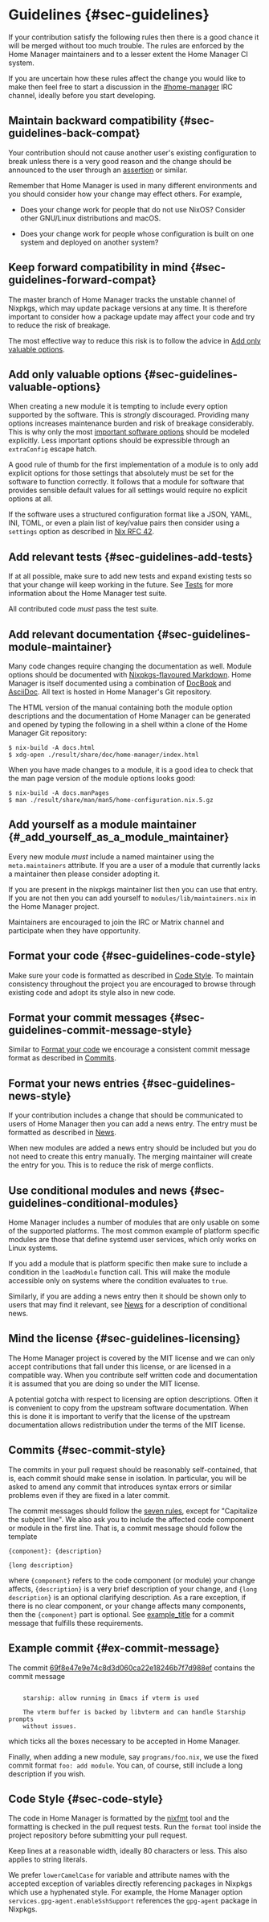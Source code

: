 # Guidelines {#sec-guidelines}

If your contribution satisfy the following rules then there is a good
chance it will be merged without too much trouble. The rules are
enforced by the Home Manager maintainers and to a lesser extent the Home
Manager CI system.

If you are uncertain how these rules affect the change you would like to
make then feel free to start a discussion in the
[#home-manager](https://webchat.oftc.net/?channels=home-manager) IRC
channel, ideally before you start developing.

## Maintain backward compatibility {#sec-guidelines-back-compat}

Your contribution should not cause another user's existing configuration
to break unless there is a very good reason and the change should be
announced to the user through an
[assertion](https://nixos.org/manual/nixos/stable/index.html#sec-assertions)
or similar.

Remember that Home Manager is used in many different environments and
you should consider how your change may effect others. For example,

-   Does your change work for people that do not use NixOS? Consider
    other GNU/Linux distributions and macOS.

-   Does your change work for people whose configuration is built on one
    system and deployed on another system?

## Keep forward compatibility in mind {#sec-guidelines-forward-compat}

The master branch of Home Manager tracks the unstable channel of
Nixpkgs, which may update package versions at any time. It is therefore
important to consider how a package update may affect your code and try
to reduce the risk of breakage.

The most effective way to reduce this risk is to follow the advice in
[Add only valuable options](#sec-guidelines-valuable-options).

## Add only valuable options {#sec-guidelines-valuable-options}

When creating a new module it is tempting to include every option
supported by the software. This is *strongly* discouraged. Providing
many options increases maintenance burden and risk of breakage
considerably. This is why only the most [important software
options](https://github.com/NixOS/rfcs/blob/master/rfcs/0042-config-option.md#valuable-options)
should be modeled explicitly. Less important options should be
expressible through an `extraConfig` escape hatch.

A good rule of thumb for the first implementation of a module is to only
add explicit options for those settings that absolutely must be set for
the software to function correctly. It follows that a module for
software that provides sensible default values for all settings would
require no explicit options at all.

If the software uses a structured configuration format like a JSON,
YAML, INI, TOML, or even a plain list of key/value pairs then consider
using a `settings` option as described in [Nix RFC
42](https://github.com/NixOS/rfcs/blob/master/rfcs/0042-config-option.md).

## Add relevant tests {#sec-guidelines-add-tests}

If at all possible, make sure to add new tests and expand existing tests
so that your change will keep working in the future. See
[Tests](#sec-tests) for more information about the Home Manager test
suite.

All contributed code *must* pass the test suite.

## Add relevant documentation {#sec-guidelines-module-maintainer}

Many code changes require changing the documentation as well. Module
options should be documented with [Nixpkgs-flavoured
Markdown](https://nixos.org/manual/nixpkgs/unstable/#sec-contributing-markup).
Home Manager is itself documented using a combination of
[DocBook](https://tdg.docbook.org/) and
[AsciiDoc](https://asciidoc.org/). All text is hosted in Home Manager's
Git repository.

The HTML version of the manual containing both the module option
descriptions and the documentation of Home Manager can be generated and
opened by typing the following in a shell within a clone of the Home
Manager Git repository:

``` console
$ nix-build -A docs.html
$ xdg-open ./result/share/doc/home-manager/index.html
```

When you have made changes to a module, it is a good idea to check that
the man page version of the module options looks good:

``` console
$ nix-build -A docs.manPages
$ man ./result/share/man/man5/home-configuration.nix.5.gz
```

## Add yourself as a module maintainer {#_add_yourself_as_a_module_maintainer}

Every new module *must* include a named maintainer using the
`meta.maintainers` attribute. If you are a user of a module that
currently lacks a maintainer then please consider adopting it.

If you are present in the nixpkgs maintainer list then you can use that
entry. If you are not then you can add yourself to
`modules/lib/maintainers.nix` in the Home Manager project.

Maintainers are encouraged to join the IRC or Matrix channel and
participate when they have opportunity.

## Format your code {#sec-guidelines-code-style}

Make sure your code is formatted as described in [Code
Style](#sec-code-style). To maintain consistency throughout the project
you are encouraged to browse through existing code and adopt its style
also in new code.

## Format your commit messages {#sec-guidelines-commit-message-style}

Similar to [Format your code](#sec-guidelines-code-style) we encourage a
consistent commit message format as described in
[Commits](#sec-commit-style).

## Format your news entries {#sec-guidelines-news-style}

If your contribution includes a change that should be communicated to
users of Home Manager then you can add a news entry. The entry must be
formatted as described in [News](#sec-news).

When new modules are added a news entry should be included but you do
not need to create this entry manually. The merging maintainer will
create the entry for you. This is to reduce the risk of merge conflicts.

## Use conditional modules and news {#sec-guidelines-conditional-modules}

Home Manager includes a number of modules that are only usable on some
of the supported platforms. The most common example of platform specific
modules are those that define systemd user services, which only works on
Linux systems.

If you add a module that is platform specific then make sure to include
a condition in the `loadModule` function call. This will make the module
accessible only on systems where the condition evaluates to `true`.

Similarly, if you are adding a news entry then it should be shown only
to users that may find it relevant, see [News](#sec-news) for a
description of conditional news.

## Mind the license {#sec-guidelines-licensing}

The Home Manager project is covered by the MIT license and we can only
accept contributions that fall under this license, or are licensed in a
compatible way. When you contribute self written code and documentation
it is assumed that you are doing so under the MIT license.

A potential gotcha with respect to licensing are option descriptions.
Often it is convenient to copy from the upstream software documentation.
When this is done it is important to verify that the license of the
upstream documentation allows redistribution under the terms of the MIT
license.

## Commits {#sec-commit-style}

The commits in your pull request should be reasonably self-contained,
that is, each commit should make sense in isolation. In particular, you
will be asked to amend any commit that introduces syntax errors or
similar problems even if they are fixed in a later commit.

The commit messages should follow the [seven
rules](https://chris.beams.io/posts/git-commit/#seven-rules), except for
\"Capitalize the subject line\". We also ask you to include the affected
code component or module in the first line. That is, a commit message
should follow the template

    {component}: {description}

    {long description}

where `{component}` refers to the code component (or module) your change
affects, `{description}` is a very brief description of your change, and
`{long description}` is an optional clarifying description. As a rare
exception, if there is no clear component, or your change affects many
components, then the `{component}` part is optional. See
[example_title](#ex-commit-message) for a commit message that fulfills
these requirements.

## Example commit {#ex-commit-message}

The commit
[69f8e47e9e74c8d3d060ca22e18246b7f7d988ef](https://github.com/nix-community/home-manager/commit/69f8e47e9e74c8d3d060ca22e18246b7f7d988ef)
contains the commit message

```

    starship: allow running in Emacs if vterm is used

    The vterm buffer is backed by libvterm and can handle Starship prompts
    without issues.
```

which ticks all the boxes necessary to be accepted in Home Manager.

Finally, when adding a new module, say `programs/foo.nix`, we use the
fixed commit format `foo: add module`. You can, of course, still include
a long description if you wish.

## Code Style {#sec-code-style}

The code in Home Manager is formatted by the
[nixfmt](https://github.com/serokell/nixfmt/) tool and the formatting is
checked in the pull request tests. Run the `format` tool inside the
project repository before submitting your pull request.

Keep lines at a reasonable width, ideally 80 characters or less. This
also applies to string literals.

We prefer `lowerCamelCase` for variable and attribute names with the
accepted exception of variables directly referencing packages in Nixpkgs
which use a hyphenated style. For example, the Home Manager option
`services.gpg-agent.enableSshSupport` references the `gpg-agent` package
in Nixpkgs.

